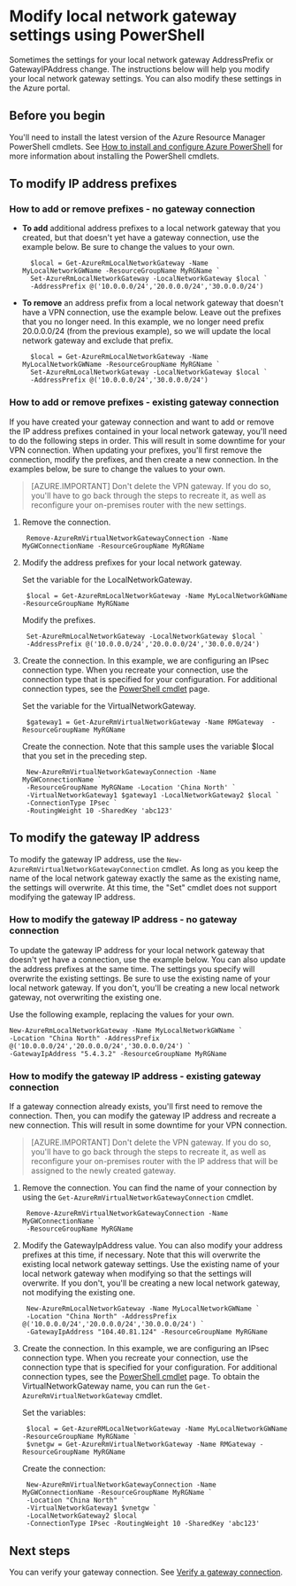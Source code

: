 <properties
   pageTitle="Modify local network gateway IP address prefixes and gateway IP | Azure"
   description="This article walks you through changing IP address prefixes for your local network gateway"
   services="vpn-gateway"
   documentationCenter="na"
   authors="cherylmc"
   manager="carmonm"
   editor=""
   tags="azure-resource-manager"/>

<tags
	ms.service="vpn-gateway"
	ms.date="08/08/2016"
	wacn.date=""/>

# Modify local network gateway settings using PowerShell

Sometimes the settings for your local network gateway AddressPrefix or GatewayIPAddress change. The instructions below will help you modify your local network gateway settings. You can also modify these settings in the Azure portal.

## Before you begin
	
You'll need to install the latest version of the Azure Resource Manager PowerShell cmdlets. See [How to install and configure Azure PowerShell](/documentation/articles/powershell-install-configure/) for more information about installing the PowerShell cmdlets.

## To modify IP address prefixes

### <a name="noconnection"></a>How to add or remove prefixes - no gateway connection

- **To add** additional address prefixes to a local network gateway that you created, but that doesn't yet have a gateway connection, use the example below. Be sure to change the values to your own.

		$local = Get-AzureRmLocalNetworkGateway -Name MyLocalNetworkGWName -ResourceGroupName MyRGName `
		Set-AzureRmLocalNetworkGateway -LocalNetworkGateway $local `
		-AddressPrefix @('10.0.0.0/24','20.0.0.0/24','30.0.0.0/24')

- **To remove** an address prefix from a local network gateway that doesn't have a VPN connection, use the example below. Leave out the prefixes that you no longer need. In this example, we no longer need prefix 20.0.0.0/24 (from the previous example), so we will update the local network gateway and exclude that prefix.

		$local = Get-AzureRmLocalNetworkGateway -Name MyLocalNetworkGWName -ResourceGroupName MyRGName `
		Set-AzureRmLocalNetworkGateway -LocalNetworkGateway $local `
		-AddressPrefix @('10.0.0.0/24','30.0.0.0/24')

### <a name="withconnection"></a>How to add or remove prefixes - existing gateway connection

If you have created your gateway connection and want to add or remove the IP address prefixes contained in your local network gateway, you'll need to do the following steps in order. This will result in some downtime for your VPN connection. When updating your prefixes, you'll first remove the connection, modify the prefixes, and then create a new connection. In the examples below, be sure to change the values to your own.

>[AZURE.IMPORTANT] Don't delete the VPN gateway. If you do so, you'll have to go back through the steps to recreate it, as well as reconfigure your on-premises router with the new settings.
 
1. Remove the connection.

		Remove-AzureRmVirtualNetworkGatewayConnection -Name MyGWConnectionName -ResourceGroupName MyRGName

2. Modify the address prefixes for your local network gateway.

	Set the variable for the LocalNetworkGateway.

		$local = Get-AzureRmLocalNetworkGateway -Name MyLocalNetworkGWName -ResourceGroupName MyRGName

	Modify the prefixes.

		Set-AzureRmLocalNetworkGateway -LocalNetworkGateway $local `
		-AddressPrefix @('10.0.0.0/24','20.0.0.0/24','30.0.0.0/24')

4. Create the connection. In this example, we are configuring an IPsec connection type. When you recreate your connection, use the connection type that is specified for your configuration. For additional connection types, see the [PowerShell cmdlet](https://msdn.microsoft.com/zh-cn/library/mt603611.aspx) page.

 	Set the variable for the VirtualNetworkGateway.

		$gateway1 = Get-AzureRmVirtualNetworkGateway -Name RMGateway  -ResourceGroupName MyRGName

	Create the connection. Note that this sample uses the variable $local that you set in the preceding step.


		New-AzureRmVirtualNetworkGatewayConnection -Name MyGWConnectionName `
		-ResourceGroupName MyRGName -Location 'China North' `
		-VirtualNetworkGateway1 $gateway1 -LocalNetworkGateway2 $local `
		-ConnectionType IPsec `
		-RoutingWeight 10 -SharedKey 'abc123'


## To modify the gateway IP address

To modify the gateway IP address, use the `New-AzureRmVirtualNetworkGatewayConnection` cmdlet. As long as you keep the name of the local network gateway exactly the same as the existing name, the settings will overwrite. At this time, the "Set" cmdlet does not support modifying the gateway IP address.

### <a name="gwipnoconnection"></a>How to modify the gateway IP address - no gateway connection

To update the gateway IP address for your local network gateway that doesn't yet have a connection, use the example below. You can also update the address prefixes at the same time. The settings you specify will overwrite the existing settings. Be sure to use the existing name of your local network gateway. If you don't, you'll be creating a new local network gateway, not overwriting the existing one.

Use the following example, replacing the values for your own.

	New-AzureRmLocalNetworkGateway -Name MyLocalNetworkGWName `
	-Location "China North" -AddressPrefix @('10.0.0.0/24','20.0.0.0/24','30.0.0.0/24') `
	-GatewayIpAddress "5.4.3.2" -ResourceGroupName MyRGName


### <a name="gwipwithconnection"></a>How to modify the gateway IP address - existing gateway connection

If a gateway connection already exists, you'll first need to remove the connection. Then, you can modify the gateway IP address and recreate a new connection. This will result in some downtime for your VPN connection.


>[AZURE.IMPORTANT] Don't delete the VPN gateway. If you do so, you'll have to go back through the steps to recreate it, as well as reconfigure your on-premises router with the IP address that will be assigned to the newly created gateway.
 

1. Remove the connection. You can find the name of your connection by using the `Get-AzureRmVirtualNetworkGatewayConnection` cmdlet.

		Remove-AzureRmVirtualNetworkGatewayConnection -Name MyGWConnectionName `
		-ResourceGroupName MyRGName

2. Modify the GatewayIpAddress value. You can also modify your address prefixes at this time, if necessary. Note that this will overwrite the existing local network gateway settings. Use the existing name of your local network gateway when modifying so that the settings will overwrite. If you don't, you'll be creating a new local network gateway, not modifying the existing one.

		New-AzureRmLocalNetworkGateway -Name MyLocalNetworkGWName `
		-Location "China North" -AddressPrefix @('10.0.0.0/24','20.0.0.0/24','30.0.0.0/24') `
		-GatewayIpAddress "104.40.81.124" -ResourceGroupName MyRGName

3. Create the connection. In this example, we are configuring an IPsec connection type. When you recreate your connection, use the connection type that is specified for your configuration. For additional connection types, see the [PowerShell cmdlet](https://msdn.microsoft.com/zh-cn/library/mt603611.aspx) page.  To obtain the VirtualNetworkGateway name, you can run the `Get-AzureRmVirtualNetworkGateway` cmdlet.

	Set the variables:

		$local = Get-AzureRMLocalNetworkGateway -Name MyLocalNetworkGWName -ResourceGroupName MyRGName `
		$vnetgw = Get-AzureRmVirtualNetworkGateway -Name RMGateway -ResourceGroupName MyRGName

	Create the connection:
	
		New-AzureRmVirtualNetworkGatewayConnection -Name MyGWConnectionName -ResourceGroupName MyRGName `
		-Location "China North" `
		-VirtualNetworkGateway1 $vnetgw `
		-LocalNetworkGateway2 $local `
		-ConnectionType IPsec -RoutingWeight 10 -SharedKey 'abc123'



## Next steps

You can verify your gateway connection. See [Verify a gateway connection](/documentation/articles/vpn-gateway-verify-connection-resource-manager/).

